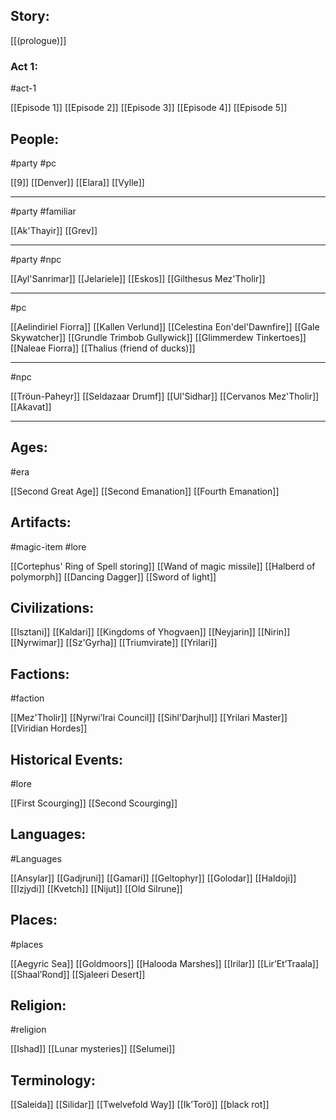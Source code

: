 ## Story:

[[(prologue)]]

### Act 1:

#act-1 

[[Episode 1]]
[[Episode 2]]
[[Episode 3]]
[[Episode 4]]
[[Episode 5]]

## People:

#party #pc 

[[9]]
[[Denver]]
[[Elara]]
[[Vylle]]
____________________
#party #familiar 

[[Ak'Thayir]]
[[Grev]]
____________________
#party #npc 

[[Ayl'Sanrimar]]
[[Jelariele]]
[[Eskos]]
[[Gilthesus Mez'Tholir]]
_________
#pc 

[[Aelindiriel Fiorra]]
[[Kallen Verlund]]
[[Celestina Eon'del'Dawnfire]]
[[Gale Skywatcher]]
[[Grundle Trimbob Gullywick]]
[[Glimmerdew Tinkertoes]]
[[Naleae Fiorra]]
[[Thalius (friend of ducks)]]
______________
#npc

[[Tröun-Paheyr]]
[[Seldazaar Drumf]]
[[Ul'Sidhar]]
[[Cervanos Mez'Tholir]]
[[Akavat]]
______

## Ages:

#era 

[[Second Great Age]]
[[Second Emanation]]
[[Fourth Emanation]]

## Artifacts:

#magic-item #lore 

[[Cortephus' Ring of Spell storing]]
[[Wand of magic missile]]
[[Halberd of polymorph]]
[[Dancing Dagger]]
[[Sword of light]]

## Civilizations:

[[Isztani]]
[[Kaldari]]
[[Kingdoms of Yhogvaen]]
[[Neyjarin]]
[[Nirin]]
[[Nyrwimar]]
[[Sz'Gyrha]]
[[Triumvirate]]
[[Yrilari]]

## Factions:

#faction 

[[Mez'Tholir]]
[[Nyrwi’Irai Council]]
[[Sihl'Darjhul]]
[[Yrilari Master]]
[[Viridian Hordes]]

## Historical Events:

#lore 

[[First Scourging]]
[[Second Scourging]]

## Languages:
#Languages 

[[Ansylar]]
[[Gadjruni]]
[[Gamari]]
[[Geltophyr]]
[[Golodar]]
[[Haldoji]]
[[Izjydi]]
[[Kvetch]]
[[Nijut]]
[[Old Silrune]]

## Places:
#places

[[Aegyric Sea]]
[[Goldmoors]]
[[Halooda Marshes]]
[[Irilar]]
[[Lir’Et’Traala]]
[[Shaal’Rond]]
[[Sjaleeri Desert]]
## Religion:

#religion 

[[Ishad]]
[[Lunar mysteries]]
[[Selumei]]
## Terminology:

[[Saleida]]
[[Silidar]]
[[Twelvefold Way]]
[[Ik’Torö]]
[[black rot]]